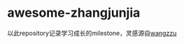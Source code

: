 # awesome-zhangjunjia
以此repository记录学习成长的milestone，灵感源自[wangzzu](https://github.com/wangzzu/awesome/issues)
